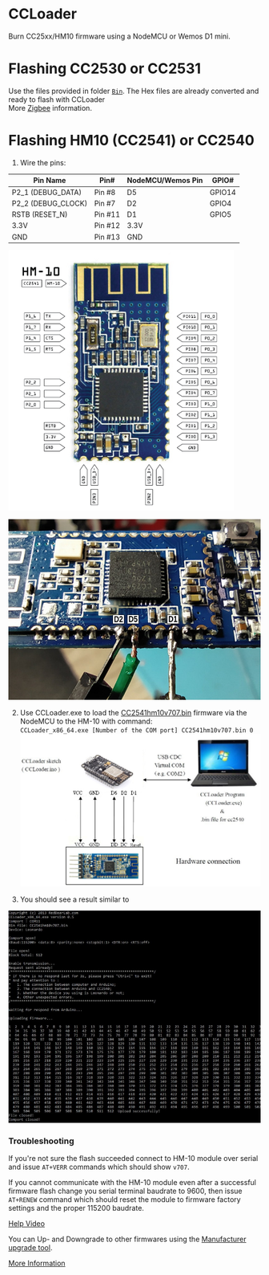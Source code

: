 CCLoader
========

Burn CC25xx/HM10 firmware using a NodeMCU or Wemos D1 mini.

Flashing CC2530 or CC2531
==========================
Use the files provided in folder [`Bin`](/Bin). The Hex files are already converted and ready to flash with CCLoader<br>
More [Zigbee](https://www.zigbee2mqtt.io/information/alternative_flashing_methods.html) information.

Flashing HM10 (CC2541) or CC2540
==========================

  
1. Wire the pins:

| Pin Name | Pin# | NodeMCU/Wemos Pin | GPIO# |
| --- | --- | --- | --- |  
| P2_1 (DEBUG_DATA) | Pin #8 | D5 | GPIO14 |
| P2_2 (DEBUG_CLOCK) | Pin #7 | D2 | GPIO4 |
| RSTB (RESET_N)| Pin #11 | D1 | GPIO5 |
| 3.3V | Pin #12 | 3.3V | |  
| GND | Pin #13 | GND | |

![image](hm-10-pinout.png)

![image](wiring-HM-10.jpg)

2. Use CCLoader.exe to load the [CC2541hm10v707.bin](/Bin/CC2541hm10v707.bin) firmware via the NodeMCU to the HM-10 with command:<br>
   `CCLoader_x86_64.exe [Number of the COM port] CC2541hm10v707.bin 0` <br>
![image](CCLoader.jpg)

3. You should see a result similar to

![image](flash-success.jpg)

### Troubleshooting
If you're not sure the flash succeeded connect to HM-10 module over serial and issue `AT+VERR` commands which should show `v707`.

If you cannot communicate with the HM-10 module even after a successful firmware flash change you serial terminal baudrate to 9600, then issue `AT+RENEW` command which should reset the module to firmware factory settings and the proper 115200 baudrate. 

[Help Video](https://www.youtube.com/watch?v=ez3491-v8Og&lc=z23dzv5wvxrkghouvacdp43beqjns0ivud2tbkcab1xw03c010c.1542030938199060) <br>

You can Up- and Downgrade to other firmwares using the [Manufacturer upgrade tool](http://www.jnhuamao.cn/download_rom_en.asp?id=). <br>

[More Information](https://forum.arduino.cc/index.php?topic=393655.0)<br>  

